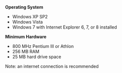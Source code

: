 **Operating System**
  * Windows XP SP2
  * Windows Vista
  * Windows 7
with Internet Explorer 6, 7, or 8 installed

**Minimum Hardware**
  * 800 MHz Pentium III or Athlon
  * 256 MB RAM
  * 25 MB hard drive space

Note: an internet connection is recommended